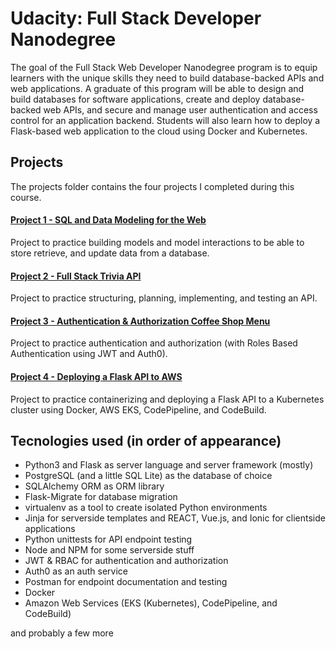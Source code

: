 # Udacity: Full Stack Developer Nanodegree
The goal of the Full Stack Web Developer Nanodegree program is to equip learners with the unique skills they need to build database-backed APIs and web applications. A graduate of this program will be able to design and build databases for software applications, create and deploy database-backed web APIs, and secure and manage user authentication and access control for an application backend. Students will also learn how to deploy a Flask-based web application to the cloud using Docker and Kubernetes.

## Projects
The projects folder contains the four projects I completed during this course.

#### [Project 1 -  SQL and Data Modeling for the Web](projects/01_fyyur)
Project to practice building models and model interactions to be able to store retrieve, and update data from a database.

#### [Project 2 -  Full Stack Trivia API](projects/02_trivia_api)
Project to practice structuring, planning, implementing, and testing an API.

#### [Project 3 - Authentication & Authorization Coffee Shop Menu](projects/03_coffee_shop_full_stack)
Project to practice authentication and authorization (with Roles Based Authentication using JWT and Auth0).

#### [Project 4 - Deploying a Flask API to AWS](../FSND-Deploy-Flask-App-to-Kubernetes-Using-EKS)
Project to practice containerizing and deploying a Flask API to a Kubernetes cluster using Docker, AWS EKS, CodePipeline, and CodeBuild.

## Tecnologies used (in order of appearance)
* Python3 and Flask as server language and server framework (mostly)
* PostgreSQL (and a little SQL Lite) as the database of choice
* SQLAlchemy ORM as ORM library
* Flask-Migrate for database migration
* virtualenv as a tool to create isolated Python environments
* Jinja for serverside templates and REACT, Vue.js, and Ionic for clientside applications
* Python unittests for API endpoint testing
* Node and NPM for some serverside stuff
* JWT & RBAC for authentication and authorization
* Auth0 as an auth service
* Postman for endpoint documentation and testing
* Docker
* Amazon Web Services (EKS (Kubernetes), CodePipeline, and CodeBuild)

and probably a few more
